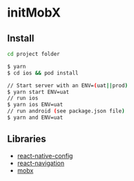 # initMobX


## Install

```bash
cd project folder

$ yarn
$ cd ios && pod install

// Start server with an ENV=(uat||prod)
$ yarn start ENV=uat
// run ios
$ yarn ios ENV=uat 
// run android (see package.json file)
$ yarn and ENV=uat 
```


## Libraries

* [react-native-config](https://github.com/luggit/react-native-config)
* [react-navigation](https://reactnavigation.org/docs/en/3.x/getting-started.html)
* [mobx](https://github.com/mobxjs/mobx)
